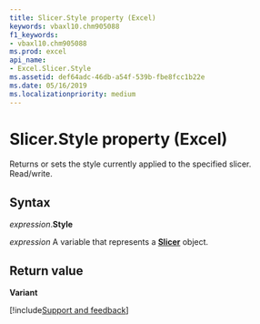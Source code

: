 ```yaml
---
title: Slicer.Style property (Excel)
keywords: vbaxl10.chm905088
f1_keywords:
- vbaxl10.chm905088
ms.prod: excel
api_name:
- Excel.Slicer.Style
ms.assetid: def64adc-46db-a54f-539b-fbe8fcc1b22e
ms.date: 05/16/2019
ms.localizationpriority: medium
---
```



# Slicer.Style property (Excel)

Returns or sets the style currently applied to the specified slicer. Read/write.


## Syntax

_expression_.**Style**

_expression_ A variable that represents a **[Slicer](Excel.Slicer.md)** object.


## Return value

**Variant**




[!include[Support and feedback](~/includes/feedback-boilerplate.md)]